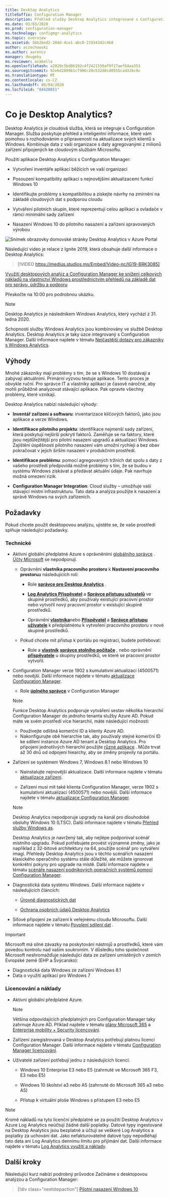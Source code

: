 ```yaml
---
title: Desktop Analytics
titleSuffix: Configuration Manager
description: Přehled služby Desktop Analytics integrované s Configuration Manager.
ms.date: 03/03/2020
ms.prod: configuration-manager
ms.technology: configmgr-analytics
ms.topic: overview
ms.assetid: 38b2bed2-20dd-4ce1-abc0-219343d2c4b8
author: aczechowski
ms.author: aaroncz
manager: dougeby
ms.reviewer: acabello
ms.openlocfilehash: a2829c5bd86192c4f2421550af9f27aef64aa353
ms.sourcegitcommit: 92e6d2899b1cf986c29c532d0cd0555cad32bc0c
ms.translationtype: MT
ms.contentlocale: cs-CZ
ms.lasthandoff: 06/04/2020
ms.locfileid: "84428651"
---
```

# <a name="what-is-desktop-analytics"></a>Co je Desktop Analytics?

Desktop Analytics je cloudová služba, která se integruje s Configuration Manager. Služba poskytuje přehled a inteligentní informace, které vám pomohou s rozhodováním o připravenosti na aktualizace svých klientů s Windows. Kombinuje data z vaší organizace s daty agregovanými z milionů zařízení připojených ke cloudovým službám Microsoftu.

Použití aplikace Desktop Analytics s Configuration Manager:  

- Vytvoření inventáře aplikací běžících ve vaší organizaci  

- Posouzení kompatibility aplikací s nejnovějšími aktualizacemi funkcí Windows 10  

- Identifikujte problémy s kompatibilitou a získejte návrhy na zmírnění na základě cloudových dat s podporou cloudu  

- Vytváření pilotních skupin, které reprezentují celou aplikaci a ovladače v rámci minimální sady zařízení  

- Nasazení Windows 10 do pilotního nasazení a zařízení spravovaných výrobou  

![Snímek obrazovky domovské stránky Desktop Analytics v Azure Portal](media/portal-home.png)

Následující video je relace z Ignite 2019, která obsahuje další informace o Desktop Analytics:

> [!VIDEO https://medius.studios.ms/Embed/Video-nc/IG19-BRK3085]

[Využití desktopových analýz a Configuration Manager ke snížení celkových nákladů na vlastnictví Windows prostřednictvím přehledů na základě dat pro správu, údržbu a podporu](https://myignite.techcommunity.microsoft.com/sessions/81689?source=sessions)

Přeskočte na 10:00 pro podrobnou ukázku.

> [!Note]  
> Desktop Analytics je následníkem Windows Analytics, který vychází z 31. ledna 2020.
>
> Schopnosti služby Windows Analytics jsou kombinovány ve službě Desktop Analytics. Desktop Analytics je taky úzce integrovaný s Configuration Manager. Další informace najdete v tématu [Nejčastější dotazy pro zákazníky s Windows Analytics](faq.md#existing-windows-analytics-customers).

## <a name="benefits"></a>Výhody

Mnohé zákazníky mají problémy s tím, že se s Windows 10 dostávají a zabývají aktuálními. Primární výzvou testuje aplikace. Tento proces je obvykle ruční. Pro správce IT a vlastníky aplikací je časově náročné, aby mohli průběžně analyzovat stávající aplikace. Pak opravte všechny problémy, které vznikají.

Desktop Analytics nabízí následující výhody:

- **Inventář zařízení a softwaru**: inventarizace klíčových faktorů, jako jsou aplikace a verze Windows.  

- **Identifikace pilotního projektu**: identifikace nejmenší sady zařízení, která poskytují nejširší pokrytí faktorů. Zaměřuje se na faktory, které jsou nejdůležitější pro pilotní nasazení upgradů a aktualizací Windows. Zajištění úspěšnosti pilotního nasazení vám umožní rychleji a bez obav pokračovat v jejich širším nasazení v produkčním prostředí.  

- **Identifikace problému**: pomocí agregovaných tržních dat spolu s daty z vašeho prostředí předpovídá možné problémy s tím, že se budou v systému Windows získávat a předávat aktuální údaje. Pak navrhuje možná omezení rizik.  

- **Configuration Manager Integration**: Cloud služby – umožňuje vaši stávající místní infrastrukturu. Tato data a analýza použijte k nasazení a správě Windows na svých zařízeních.  

## <a name="prerequisites"></a>Požadavky

Pokud chcete použít desktopovou analýzu, ujistěte se, že vaše prostředí splňuje následující požadavky.

### <a name="technical"></a>Technické

- Aktivní globální předplatné Azure s oprávněními [globálního správce](/azure/active-directory/users-groups-roles/directory-assign-admin-roles#company-administrator-permissions) . [Účty Microsoft](https://docs.microsoft.com/windows/security/identity-protection/access-control/microsoft-accounts) se nepodporují.  

    - Oprávnění **vlastníka pracovního prostoru** k **Nastavení pracovního prostoru**a následujících rolí:  

      - Role [**správce pro Desktop Analytics**](https://docs.microsoft.com/azure/active-directory/users-groups-roles/directory-assign-admin-roles#desktop-analytics-administrator-permissions) .

      - [**Log Analytics Přispěvatel**](https://docs.microsoft.com/azure/role-based-access-control/built-in-roles#log-analytics-contributor) a [**Správce přístupu uživatelů**](https://docs.microsoft.com/azure/role-based-access-control/built-in-roles#user-access-administrator) ve skupině prostředků, aby používaly existující pracovní prostor nebo vytvořil nový pracovní prostor v existující skupině prostředků.

      - Oprávnění [**vlastníka**](https://docs.microsoft.com/azure/role-based-access-control/built-in-roles#owner)nebo [**Přispěvatel**](https://docs.microsoft.com/azure/role-based-access-control/built-in-roles#contributor) a [**Správce přístupu uživatele**](https://docs.microsoft.com/azure/role-based-access-control/built-in-roles#user-access-administrator) k předplatnému k vytvoření pracovního prostoru v nové skupině prostředků.  

    - Pokud chcete mít přístup k portálu po registraci, budete potřebovat:

      - Role a [**vlastník**](https://docs.microsoft.com/azure/role-based-access-control/built-in-roles#owner) [**správce stolního počítače**](https://docs.microsoft.com/azure/active-directory/users-groups-roles/directory-assign-admin-roles#desktop-analytics-administrator-permissions) , nebo oprávnění [**přispěvatele**](https://docs.microsoft.com/azure/role-based-access-control/built-in-roles#contributor) u skupiny prostředků, ve které se pracovní prostor vytvořil.

- Configuration Manager verze 1902 s kumulativní aktualizací (4500571) nebo novější. Další informace najdete v tématu [aktualizace Configuration Manager](connect-configmgr.md#bkmk_hotfix).  

    - Role [**úplného správce**](../core/understand/fundamentals-of-role-based-administration.md#bkmk_Planroles) v Configuration Manager  

    > [!NOTE]
    > Funkce Desktop Analytics podporuje vytváření sestav několika hierarchií Configuration Manager do jednoho tenanta služby Azure AD.<!-- 4814075 --> Pokud máte ve svém prostředí více hierarchií, máte následující možnosti:
    >
    > - Používejte odlišná komerční ID a klienty Azure AD.
    > - Nakonfigurujte obě hierarchie tak, aby používaly stejné komerční ID ke sdílení instance Azure AD tenant a Desktop Analytics. Pro připojení jednotlivých hierarchií použijte [různé aplikace](connect-configmgr.md#bkmk_connect) . Může trvat až 30 dnů od odpojení hiearchy, aby se změny projevily na portálu. 

- Zařízení se systémem Windows 7, Windows 8.1 nebo Windows 10  

    - Nainstalujte nejnovější aktualizace. Další informace najdete v tématu [aktualizace zařízení](enroll-devices.md#update-devices).  

    - Zařízení musí mít také klienta Configuration Manager, verze 1902 s kumulativní aktualizací (4500571) nebo novější. Další informace najdete v tématu [aktualizace Configuration Manager](connect-configmgr.md#bkmk_hotfix).  

    > [!Note]  
    > Desktop Analytics nepodporuje upgrady na kanál pro dlouhodobé obsluhy Windows 10 (LTSC). Další informace najdete v tématu [Přehled služby Windows as](https://docs.microsoft.com/windows/deployment/update/waas-overview#long-term-servicing-channel).
    >
    > Desktop Analytics je navržený tak, aby nejlépe podporoval scénář místního upgradu. Pokud potřebujete provést významné změny, jako je například z 32-bitové architektury na 64, použijte scénář pro vytváření imagí. Přehledy Desktop Analytics jsou v těchto scénářích nasazení klasického operačního systému stále důležité, ale můžete ignorovat konkrétní pokyny pro upgrade na místě. Další informace najdete v tématu [scénáře nasazení podnikových operačních systémů pomocí Configuration Manager](../osd/deploy-use/scenarios-to-deploy-enterprise-operating-systems.md).

- Diagnostická data systému Windows. Další informace najdete v následujících článcích:  

    - [Úrovně diagnostických dat](enable-data-sharing.md#diagnostic-data-levels)  

    - [Ochrana osobních údajů Desktop Analytics](privacy.md)  

- Síťové připojení ze zařízení k veřejnému cloudu Microsoftu. Další informace najdete v tématu [Povolení sdílení dat](enable-data-sharing.md) .  

> [!Important]
> Microsoft má silné závazky na poskytování nástrojů a prostředků, které vám povedou kontrolu nad vaším soukromím. V důsledku toho společnost Microsoft neshromažďuje následující data ze zařízení umístěných v zemích Evropské země (EHP a Švýcarsko):
>
> - Diagnostická data Windows ze zařízení Windows 8.1
> - Data o využití aplikací pro Windows 7

### <a name="licensing-and-costs"></a>Licencování a náklady

- Aktivní globální předplatné Azure.

    > [!NOTE]
    > Většina odpovídajících předplatných pro Configuration Manager taky zahrnuje Azure AD. Příklad najdete v tématu [plány Microsoft 365](https://www.microsoft.com/microsoft-365/compare-all-microsoft-365-plans) a [Enterprise mobility + Security licencování](https://www.microsoft.com/licensing/product-licensing/enterprise-mobility-security).

- Zařízení zaregistrovaná v Desktop Analytics potřebují platnou licenci Configuration Manager. Další informace najdete v tématu [Configuration Manager licencování](../core/understand/product-and-licensing-faq.md).

- Uživatelé zařízení potřebují jednu z následujících licencí:

  - Windows 10 Enterprise E3 nebo E5 (zahrnuté ve Microsoft 365 F3, E3 nebo E5)

  - Windows 10 školství a3 nebo A5 (zahrnuté do Microsoft 365 a3 nebo A5)

  - Přístup k virtuální ploše Windows s přístupem E3 nebo E5  

> [!NOTE]
> Kromě nákladů na tyto licenční předplatné se za použití Desktop Analytics v Azure Log Analytics neúčtují žádné další poplatky. Datové typy ingestované na Desktop Analytics jsou bezplatné a účtují se veškeré Log Analytics a poplatky za uchování dat. Jako nefakturovatelné datové typy nepodléhají tato data ani Log Analytics dennímu limitu pro přijímání dat. Další informace najdete v tématu [Log Analytics využití a náklady](https://docs.microsoft.com/azure/azure-monitor/platform/manage-cost-storage).

## <a name="next-steps"></a>Další kroky

Následující kurz nabízí podrobný průvodce Začínáme s desktopovou analýzou a Configuration Manager:
  
> [!div class="nextstepaction"]
> [Pilotní nasazení Windows 10](tutorial-windows10.md)
